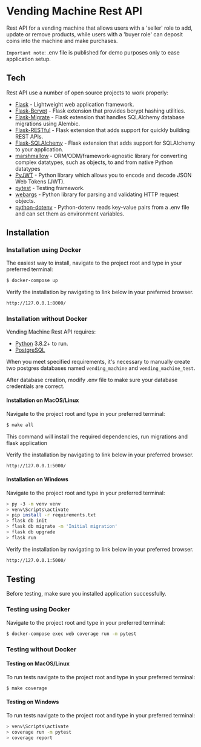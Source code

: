 # Vending Machine Rest API

Rest API for a vending machine that allows users with a 'seller' role to add, update or remove products, while users with a 'buyer role' can deposit coins into the machine and make purchases.

`Important note`: .env file is published for demo purposes only to ease application setup.

## Tech
Rest API use a number of open source projects to work properly:

- [Flask] - Lightweight web application framework.
- [Flask-Bcrypt] - Flask extension that provides bcrypt hashing utilities.
- [Flask-Migrate] - Flask extension that handles SQLAlchemy database migrations using Alembic.
- [Flask-RESTful] - Flask extension that adds support for quickly building REST APIs. 
- [Flask-SQLAlchemy] - Flask extension that adds support for SQLAlchemy to your application.
- [marshmallow] - ORM/ODM/framework-agnostic library for converting complex datatypes, such as objects, to and from native Python datatypes
- [PyJWT] - Python library which allows you to encode and decode JSON Web Tokens (JWT).
- [pytest] - Testing framework.
- [webargs] - Python library for parsing and validating HTTP request objects.
- [python-dotenv] - Python-dotenv reads key-value pairs from a .env file and can set them as environment variables.
## Installation
### Installation using Docker

The easiest way to install, navigate to the project root and type in your preferred terminal:
```sh
$ docker-compose up
```

Verify the installation by navigating to link below in your preferred browser.

```sh
http://127.0.0.1:8000/
```

### Installation without Docker
Vending Machine Rest API requires:
- [Python](https://www.python.org/) 3.8.2+ to run.
- [PostgreSQL](https://www.postgresql.org/)

When you meet specified requirements, it's necessary to manually create two postgres databases named `vending_machine` and `vending_machine_test`.

After database creation, modify .env file to make sure your database credentials are correct.
#### Installation on MacOS/Linux
Navigate to the project root and type in your preferred terminal:
```sh
$ make all
```
This command will install the required dependencies, run migrations and flask application

Verify the installation by navigating to link below in your preferred browser.

```sh
http://127.0.0.1:5000/
```

#### Installation on Windows

Navigate to the project root and type in your preferred terminal:
```sh
> py -3 -m venv venv
> venv\Scripts\activate
> pip install -r requirements.txt
> flask db init
> flask db migrate -m 'Initial migration'
> flask db upgrade
> flask run
```

Verify the installation by navigating to link below in your preferred browser.

```sh
http://127.0.0.1:5000/
```
## Testing

Before testing, make sure you installed application successfully.

### Testing using Docker

Navigate to the project root and type in your preferred terminal:
```sh
$ docker-compose exec web coverage run -m pytest
```

### Testing without Docker

#### Testing on MacOS/Linux
To run tests navigate to the project root and type in your preferred terminal:
```sh
$ make coverage
```
#### Testing on Windows
To run tests navigate to the project root and type in your preferred terminal:
```sh
> venv\Scripts\activate
> coverage run -m pytest
> coverage report
```

[Flask]: https://flask.palletsprojects.com/
[Flask-Bcrypt]: https://flask-bcrypt.readthedocs.io/en/latest/
[Flask-Migrate]: https://flask-migrate.readthedocs.io/en/latest/
[Flask-RESTful]: https://flask-restful.readthedocs.io/en/latest/
[Flask-SQLAlchemy]: https://flask-sqlalchemy.palletsprojects.com/
[marshmallow]: https://marshmallow.readthedocs.io/en/stable/
[PyJWT]: https://pyjwt.readthedocs.io/en/stable/
[pytest]: https://pytest.org
[python-dotenv]: https://pypi.org/project/python-dotenv/
[webargs]: https://webargs.readthedocs.io/en/latest/
